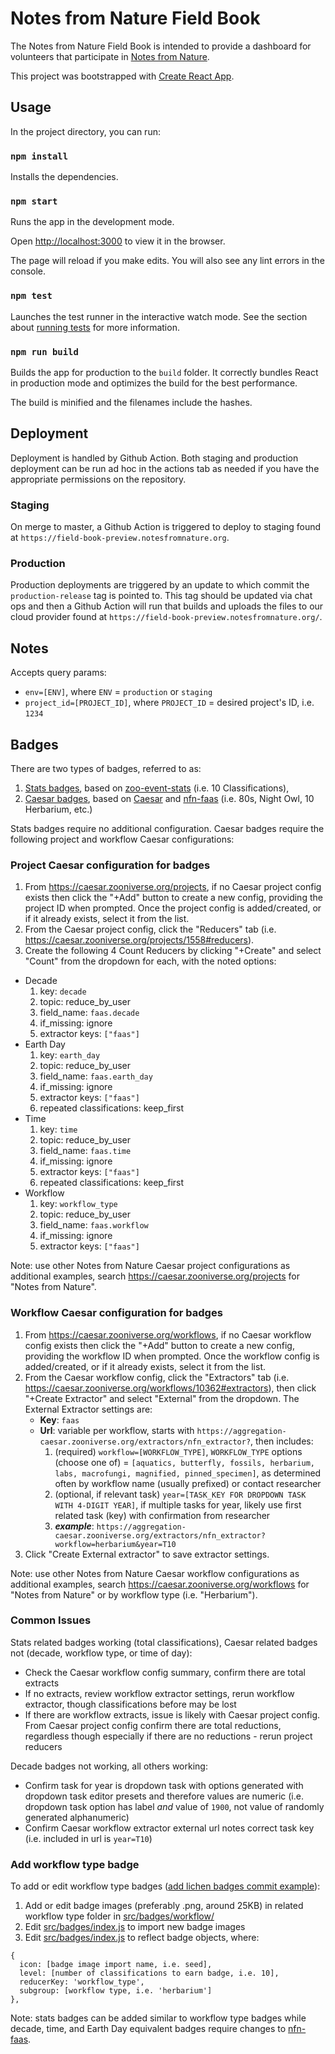 # Notes from Nature Field Book

The Notes from Nature Field Book is intended to provide a dashboard for volunteers that participate in [Notes from Nature](https://www.notesfromnature.org).

This project was bootstrapped with [Create React App](https://github.com/facebookincubator/create-react-app).

## Usage

In the project directory, you can run:

### `npm install`

Installs the dependencies.

### `npm start`

Runs the app in the development mode.

Open [http://localhost:3000](http://localhost:3000) to view it in the browser.

The page will reload if you make edits.
You will also see any lint errors in the console.

### `npm test`

Launches the test runner in the interactive watch mode.
See the section about [running tests](#running-tests) for more information.

### `npm run build`

Builds the app for production to the `build` folder.
It correctly bundles React in production mode and optimizes the build for the best performance.

The build is minified and the filenames include the hashes.

## Deployment

Deployment is handled by Github Action. Both staging and production deployment can be run ad hoc in the actions tab as needed if you have the appropriate permissions on the repository.

### Staging

On merge to master, a Github Action is triggered to deploy to staging found at `https://field-book-preview.notesfromnature.org`.

### Production

Production deployments are triggered by an update to which commit the `production-release` tag is pointed to. This tag should be updated via chat ops and then a Github Action will run that builds and uploads the files to our cloud provider found at `https://field-book-preview.notesfromnature.org/`.

## Notes

Accepts query params:

* `env=[ENV]`, where `ENV` = `production` or `staging`
* `project_id=[PROJECT_ID]`, where `PROJECT_ID` = desired project's ID, i.e. `1234`

## Badges

There are two types of badges, referred to as:

  1. [Stats badges](https://github.com/zooniverse/notes-from-nature-field-book/blob/master/src/badges/index.js#L317), based on [zoo-event-stats](https://github.com/zooniverse/zoo-event-stats) (i.e. 10 Classifications),
  2. [Caesar badges](https://github.com/zooniverse/notes-from-nature-field-book/blob/master/src/badges/index.js#L64), based on [Caesar](https://github.com/zooniverse/caesar) and [nfn-faas](https://github.com/zooniverse/nfn-faas) (i.e. 80s, Night Owl, 10 Herbarium, etc.)

Stats badges require no additional configuration.
Caesar badges require the following project and workflow Caesar configurations:

### Project Caesar configuration for badges

1. From https://caesar.zooniverse.org/projects, if no Caesar project config exists then click the "+Add" button to create a new config, providing the project ID when prompted. Once the project config is added/created, or if it already exists, select it from the list.
2. From the Caesar project config, click the "Reducers" tab (i.e. https://caesar.zooniverse.org/projects/1558#reducers).
3. Create the following 4 Count Reducers by clicking "+Create" and select "Count" from the dropdown for each, with the noted options:
  * Decade
    1. key: `decade`
    2. topic: reduce_by_user
    3. field_name: `faas.decade`
    4. if_missing: ignore
    5. extractor keys: `["faas"]`
  * Earth Day
    1. key: `earth_day`
    2. topic: reduce_by_user
    3. field_name: `faas.earth_day`
    4. if_missing: ignore
    5. extractor keys: `["faas"]`
    6. repeated classifications: keep_first
  * Time
    1. key: `time`
    2. topic: reduce_by_user
    3. field_name: `faas.time`
    4. if_missing: ignore
    5. extractor keys: `["faas"]`
    6. repeated classifications: keep_first
  * Workflow
    1. key: `workflow_type`
    2. topic: reduce_by_user
    3. field_name: `faas.workflow`
    4. if_missing: ignore
    5. extractor keys: `["faas"]`

Note: use other Notes from Nature Caesar project configurations as additional examples, search https://caesar.zooniverse.org/projects for "Notes from Nature".

### Workflow Caesar configuration for badges

1. From https://caesar.zooniverse.org/workflows, if no Caesar workflow config exists then click the "+Add" button to create a new config, providing the workflow ID when prompted. Once the workflow config is added/created, or if it already exists, select it from the list.
2. From the Caesar workflow config, click the "Extractors" tab (i.e. https://caesar.zooniverse.org/workflows/10362#extractors), then click "+Create Extractor" and select "External" from the dropdown. The External Extractor settings are:
   * **Key**: `faas`
   * **Url**: variable per workflow, starts with `https://aggregation-caesar.zooniverse.org/extractors/nfn_extractor?`, then includes:
      1. (required) `workflow=[WORKFLOW_TYPE]`, `WORKFLOW_TYPE` options (choose one of) = `[aquatics, butterfly, fossils, herbarium, labs, macrofungi, magnified, pinned_specimen]`, as determined often by workflow name (usually prefixed) or contact researcher
      2. (optional, if relevant task) `year=[TASK_KEY FOR DROPDOWN TASK WITH 4-DIGIT YEAR]`, if multiple tasks for year, likely use first related task (key) with confirmation from researcher
      3. **_example_**: `https://aggregation-caesar.zooniverse.org/extractors/nfn_extractor?workflow=herbarium&year=T10`
3. Click "Create External extractor" to save extractor settings.

Note: use other Notes from Nature Caesar workflow configurations as additional examples, search https://caesar.zooniverse.org/workflows for "Notes from Nature" or by workflow type (i.e. "Herbarium").

### Common Issues

Stats related badges working (total classifications), Caesar related badges not (decade, workflow type, or time of day):

* Check the Caesar workflow config summary, confirm there are total extracts
* If no extracts, review workflow extractor settings, rerun workflow extractor, though classifications before may be lost
* If there are workflow extracts, issue is likely with Caesar project config. From Caesar project config confirm there are total reductions, regardless though especially if there are no reductions - rerun project reducers

Decade badges not working, all others working:

* Confirm task for year is dropdown task with options generated with dropdown task editor presets and therefore values are numeric (i.e. dropdown task option has label _and_ value of `1900`, not value of randomly generated alphanumeric)
* Confirm Caesar workflow extractor external url notes correct task key (i.e. included in url is `year=T10`)

### Add workflow type badge

To add or edit workflow type badges ([add lichen badges commit example](https://github.com/zooniverse/notes-from-nature-field-book/commit/9e2625baedea987b8e90c1aac0ee0a0ab78e0b45)):

1. Add or edit badge images (preferably .png, around 25KB) in related workflow type folder in [src/badges/workflow/](https://github.com/zooniverse/notes-from-nature-field-book/blob/master/src/badges/workflow)
2. Edit [src/badges/index.js](https://github.com/zooniverse/notes-from-nature-field-book/blob/master/src/badges/index.js) to import new badge images
3. Edit [src/badges/index.js](https://github.com/zooniverse/notes-from-nature-field-book/blob/master/src/badges/index.js) to reflect badge objects, where:

```
{
  icon: [badge image import name, i.e. seed],
  level: [number of classifications to earn badge, i.e. 10],
  reducerKey: 'workflow_type',
  subgroup: [workflow type, i.e. 'herbarium']
},
```

Note: stats badges can be added similar to workflow type badges while decade, time, and Earth Day equivalent badges require changes to [nfn-faas](https://github.com/zooniverse/nfn-faas).
